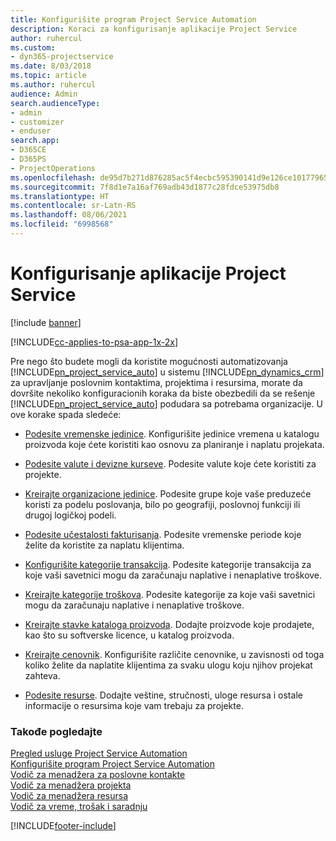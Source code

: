 ```yaml
---
title: Konfigurišite program Project Service Automation
description: Koraci za konfigurisanje aplikacije Project Service
author: ruhercul
ms.custom:
- dyn365-projectservice
ms.date: 8/03/2018
ms.topic: article
ms.author: ruhercul
audience: Admin
search.audienceType:
- admin
- customizer
- enduser
search.app:
- D365CE
- D365PS
- ProjectOperations
ms.openlocfilehash: de95d7b271d876285ac5f4ecbc595390141d9e126ce101779652828581c1f613
ms.sourcegitcommit: 7f8d1e7a16af769adb43d1877c28fdce53975db8
ms.translationtype: HT
ms.contentlocale: sr-Latn-RS
ms.lasthandoff: 08/06/2021
ms.locfileid: "6998568"
---
```

# <a name="configure-project-service"></a>Konfigurisanje aplikacije Project Service

[!include [banner](../includes/psa-now-project-operations.md)]

[!INCLUDE[cc-applies-to-psa-app-1x-2x](../includes/cc-applies-to-psa-app-1x-2x.md)]

Pre nego što budete mogli da koristite mogućnosti automatizovanja [!INCLUDE[pn_project_service_auto](../includes/pn-project-service-auto.md)] u sistemu [!INCLUDE[pn_dynamics_crm](../includes/pn-dynamics-crm.md)] za upravljanje poslovnim kontaktima, projektima i resursima, morate da dovršite nekoliko konfiguracionih koraka da biste obezbedili da se rešenje [!INCLUDE[pn_project_service_auto](../includes/pn-project-service-auto.md)] podudara sa potrebama organizacije. U ove korake spada sledeće:  
  
-   [Podesite vremenske jedinice](../psa/set-up-time-units.md). Konfigurišite jedinice vremena u katalogu proizvoda koje ćete koristiti kao osnovu za planiranje i naplatu projekata.  
  
-   [Podesite valute i devizne kurseve](../psa/set-up-currencies-exchange-rates.md). Podesite valute koje ćete koristiti za projekte.  
  
-   [Kreirajte organizacione jedinice](../psa/create-organizational-units.md). Podesite grupe koje vaše preduzeće koristi za podelu poslovanja, bilo po geografiji, poslovnoj funkciji ili drugoj logičkoj podeli.  
  
-   [Podesite učestalosti fakturisanja](../psa/set-up-invoice-frequencies.md). Podesite vremenske periode koje želite da koristite za naplatu klijentima.  
  
-   [Konfigurišite kategorije transakcija](../psa/configure-transaction-categories.md). Podesite kategorije transakcija za koje vaši savetnici mogu da zaračunaju naplative i nenaplative troškove.  
  
-   [Kreirajte kategorije troškova](../psa/configure-expense-categories.md). Podesite kategorije za koje vaši savetnici mogu da zaračunaju naplative i nenaplative troškove.  
  
-   [Kreirajte stavke kataloga proizvoda](../psa/create-product-catalog-items.md). Dodajte proizvode koje prodajete, kao što su softverske licence, u katalog proizvoda.  
  
-   [Kreirajte cenovnik](../psa/create-price-list.md). Konfigurišite različite cenovnike, u zavisnosti od toga koliko želite da naplatite klijentima za svaku ulogu koju njihov projekat zahteva.  
  
-   [Podesite resurse](../psa/set-up-resources.md). Dodajte veštine, stručnosti, uloge resursa i ostale informacije o resursima koje vam trebaju za projekte.  
  
### <a name="see-also"></a>Takođe pogledajte  
 [Pregled usluge Project Service Automation](../psa/overview.md)   
 [Konfigurišite program Project Service Automation](../psa/configure.md)   
 [Vodič za menadžera za poslovne kontakte](../psa/account-manager-guide.md)   
 [Vodič za menadžera projekta](../psa/project-manager-guide.md)   
 [Vodič za menadžera resursa](../psa/resource-manager-guide.md)   
 [Vodič za vreme, trošak i saradnju](../psa/time-expense-collaboration-guide.md)


[!INCLUDE[footer-include](../includes/footer-banner.md)]